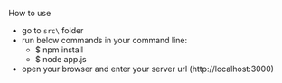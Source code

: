 
How to use
* go to `src\` folder
* run below commands in your command line:
    + $ npm install
    + $ node app.js
* open your browser and enter your server url (http://localhost:3000)

